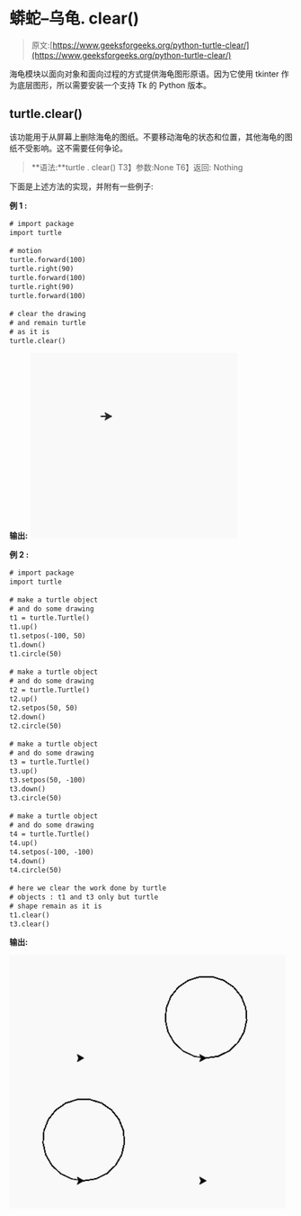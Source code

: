 # 蟒蛇–乌龟. clear()

> 原文:[https://www.geeksforgeeks.org/python-turtle-clear/](https://www.geeksforgeeks.org/python-turtle-clear/)

海龟模块以面向对象和面向过程的方式提供海龟图形原语。因为它使用 tkinter 作为底层图形，所以需要安装一个支持 Tk 的 Python 版本。

## turtle.clear()

该功能用于从屏幕上删除海龟的图纸。不要移动海龟的状态和位置，其他海龟的图纸不受影响。这不需要任何争论。

> **语法:**turtle . clear()
> T3】参数:None
> T6】返回: Nothing

下面是上述方法的实现，并附有一些例子:

**例 1 :**

```
# import package
import turtle

# motion
turtle.forward(100)
turtle.right(90)
turtle.forward(100)
turtle.right(90)
turtle.forward(100)

# clear the drawing
# and remain turtle 
# as it is
turtle.clear()
```

**输出:**
![](img/bdeaac3dcf218fe9e3be1790cd5a787e.png)

**例 2 :**

```
# import package
import turtle

# make a turtle object
# and do some drawing
t1 = turtle.Turtle()
t1.up()
t1.setpos(-100, 50)
t1.down()
t1.circle(50)

# make a turtle object
# and do some drawing
t2 = turtle.Turtle()
t2.up()
t2.setpos(50, 50)
t2.down()
t2.circle(50)

# make a turtle object
# and do some drawing
t3 = turtle.Turtle()
t3.up()
t3.setpos(50, -100)
t3.down()
t3.circle(50)

# make a turtle object
# and do some drawing
t4 = turtle.Turtle()
t4.up()
t4.setpos(-100, -100)
t4.down()
t4.circle(50)

# here we clear the work done by turtle 
# objects : t1 and t3 only but turtle 
# shape remain as it is
t1.clear()
t3.clear()
```

**输出:**

![](img/dfaa7bf3a7d41826b1b6df1f7423950d.png)
